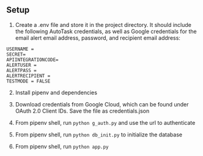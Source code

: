## Setup

1. Create a .env file and store it in the project directory. It should include the following AutoTask credentials, as well as Google credentials for the email alert email address, password, and recipient email address:

```
USERNAME =
SECRET=
APIINTEGRATIONCODE=
ALERTUSER =
ALERTPASS =
ALERTRECIPIENT =
TESTMODE = FALSE
```

2. Install pipenv and dependencies

3. Download credentials from Google Cloud, which can be found under OAuth 2.0 Client IDs. Save the file as credentials.json

4. From pipenv shell, run `python g_auth.py` and use the url to authenticate

5. From pipenv shell, run `python db_init.py` to initialize the database

6. From pipenv shell, run `python app.py`
